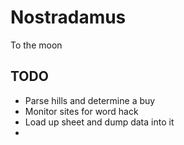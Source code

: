 # Nostradamus

To the moon


## TODO

- Parse hills and determine a buy
- Monitor sites for word hack
- Load up sheet and dump data into it
- 